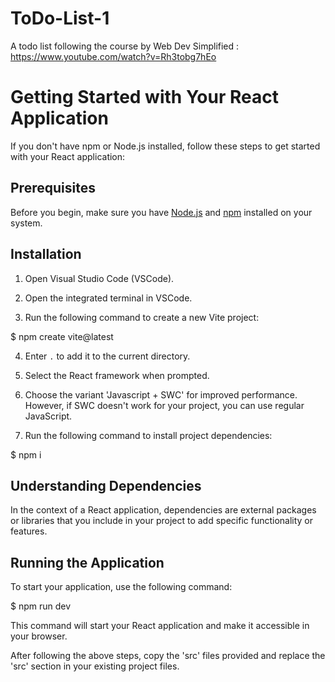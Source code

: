 # ToDo-List-1
A todo list following the course by Web Dev Simplified : https://www.youtube.com/watch?v=Rh3tobg7hEo

# Getting Started with Your React Application

If you don't have npm or Node.js installed, follow these steps to get started with your React application:

## Prerequisites

Before you begin, make sure you have [Node.js](https://nodejs.org/) and [npm](https://www.npmjs.com/get-npm) installed on your system.

## Installation

1. Open Visual Studio Code (VSCode).

2. Open the integrated terminal in VSCode.

3. Run the following command to create a new Vite project:

$ npm create vite@latest


4. Enter `.` to add it to the current directory.

5. Select the React framework when prompted.

6. Choose the variant 'Javascript + SWC' for improved performance. However, if SWC doesn't work for your project, you can use regular JavaScript.

7. Run the following command to install project dependencies:

$ npm i


## Understanding Dependencies

In the context of a React application, dependencies are external packages or libraries that you include in your project to add specific functionality or features.

## Running the Application

To start your application, use the following command:

$ npm run dev

This command will start your React application and make it accessible in your browser.

After following the above steps, copy the 'src' files provided and replace the 'src' section in your existing project files.


